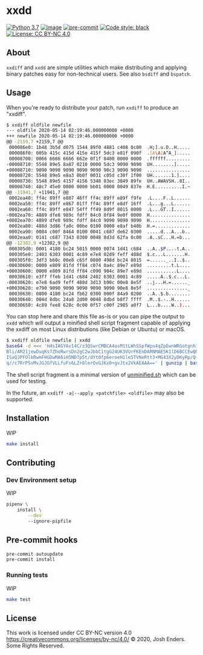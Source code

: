 # xxdd

[![Python 3.7](https://img.shields.io/badge/python-3.7-blue.svg)](https://www.python.org/downloads/release/python-370/)
[![image](https://img.shields.io/badge/pypi-pipenv-blue.svg)](https://python.org/pypi/pipenv)
[![pre-commit](https://img.shields.io/badge/pre--commit-enabled-blue)](https://github.com/pre-commit/pre-commit)
[![Code style: black](https://img.shields.io/badge/code%20style-black-black.svg)](https://github.com/psf/black)
[![License: CC BY-NC 4.0](https://img.shields.io/badge/license-CC%20BY--NC%204.0-lightgrey.svg)](https://creativecommons.org/licenses/by-nc/4.0/)

## About

`xxdiff` and `xxdd` are simple utilities which make distributing and applying
binary patches easy for non-technical users. See also `bsdiff` and `bspatch`.

## Usage

When you're ready to distribute your patch, run `xxdiff` to produce an
"xxdiff".

```bash
$ xxdiff oldfile newfile
--- oldfile 2020-05-14 02:19:46.000000000 +0000
+++ newfile 2020-05-14 02:19:46.000000000 +0000
@@ -2159,7 +2159,7 @@
 000086e0: 1b48 3b5d d075 1544 89f0 4881 c408 0c00  .H;].u.D..H.....
 000086f0: 005b 415c 415d 415e 415f 5dc3 e81f 090f  .[A\A]A^A_].....
 00008700: 0066 6666 6666 662e 0f1f 8400 0000 0000  .ffffff.........
-00008710: 5548 89e5 8a87 0210 0000 5dc3 9090 9090  UH........].....
+00008710: 9090 9090 9090 9090 9090 90c3 9090 9090  ................
 00008720: 5548 89e5 e8a3 0b0f 0031 c05d c30f 1f00  UH.......1.]....
 00008730: 5548 89e5 4157 4156 5348 83ec 3849 89fe  UH..AWAVSH..8I..
 00008740: 48c7 45e0 0000 0000 bb01 0000 0049 837e  H.E..........I.~
@@ -11941,7 +11941,7 @@
 0002ea40: ff4c 89ff e807 46ff ff4c 89ff e89f f9fe  .L....F..L......
 0002ea50: ff4c 89ff e867 01ff ff4c 89ff e8df 16ff  .L...g...L......
 0002ea60: ff4c 89ff e847 54ff ff49 8d9f 8015 0000  .L...GT..I......
-0002ea70: 4889 dfe8 989c fdff 84c0 0f84 9e0f 0000  H...............
+0002ea70: 4889 dfe8 989c fdff 84c0 9090 9090 9090  H...............
 0002ea80: 488d 3d86 fa0c 00be 0100 0000 e8af b40b  H.=.............
 0002ea90: 0084 c00f 8464 0100 0041 c687 de62 0300  .....d...A...b..
 0002eaa0: 0141 c687 7343 0300 0048 8d3d 62fa 0c00  .A..sC...H.=b...
@@ -12382,9 +12382,9 @@
 000305d0: 0001 4180 bc24 5015 0000 0074 1d41 c684  ..A..$P....t.A..
 000305e0: 2403 6303 0001 4c89 e7e8 02d9 feff 488d  $.c...L.......H.
 000305f0: 3df3 b60c 00e8 c65f 0800 498d bc24 8015  =......_..I..$..
-00030600: 0000 e809 81fd ff84 c074 0a4c 89e7 e89d  .........t.L....
+00030600: 0000 e809 81fd ff84 c090 904c 89e7 e89d  ...........L....
 00030610: e3ff ffeb 1d41 c684 2402 6303 0001 4c89  .....A..$.c...L.
-00030620: e7e8 6ad9 feff 488d 3d13 b90c 00e8 8e5f  ..j...H.=......_
+00030620: e790 9090 9090 9090 9090 9090 90e8 8e5f  ..............._
 00030630: 0800 4180 bc24 fb62 0300 000f 84a9 0200  ..A..$.b........
 00030640: 004d 8dbc 24a8 2d00 0048 8dbd b8f7 ffff  .M..$.-..H......
 00030650: 4c89 fee8 628c 0c00 0f57 c00f 2985 a0f7  L...b....W..)...
```

You can stop here and share this file as-is or you can pipe the output to
`xxdd` which will output a minified shell script fragment capable of applying
the xxdiff on most Linux distributions (like Debian or Ubuntu) or macOS.

```bash
$ xxdiff oldfile newfile | xxdd
base64 -d <<< 'H4sIAGYAv14C/z3QSwrCMBCA4asM1tLWhSSpfWpu4qZpEwnWRGotgnh3ic509X8Qm
Bli/AR21jewDuqKs7ZhoRwrsDn2gC2wJbbC1tgG24UK3VUrFKEnDARNMAE5K1lD6BCCEwQhJxwIBaEkV
ISaQJPFOlkRwmFHGDwMA6iH5ND7p5t/dYt0fp6eroeH1le5TVNeRtt3+MG43X2yDKyRp/Q+WTcbiBVsz
q//c7RrP5sMvJGJGfVLLfuFs6LZ+8lerOvGJKx0+gvJtx2VkAEAAA==' | gunzip | bash
```

The shell script fragment is a minimal version of [unminified.sh](unminified.sh)
which can be used for testing.

In the future, an `xxdiff -a|--apply <patchfile> <oldfile>` may also be supported.

## Installation

WIP

```bash
make install
```

## Contributing

### Dev Environment setup

WIP

```bash
pipenv \
    install \
        --dev
        --ignore-pipfile

```

## Pre-commit hooks

```bash
pre-commit autoupdate
pre-commit install
```

### Running tests

WIP

```bash
make test
```

## License

This work is licensed under CC BY-NC version 4.0 https://creativecommons.org/licenses/by-nc/4.0/
© 2020, Josh Enders. Some Rights Reserved.
